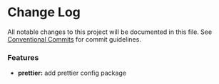 # Change Log

All notable changes to this project will be documented in this file.
See [Conventional Commits](https://conventionalcommits.org) for commit guidelines.


### Features

- **prettier:** add prettier config package
